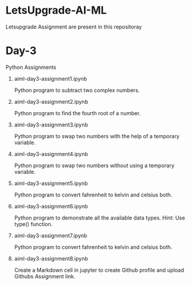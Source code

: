 # LetsUpgrade-AI-ML
Letsupgrade Assignment are present in this repositoray 

Day-3
======
Python Assignments

1) aiml-day3-assignment1.ipynb

   Python program to subtract two complex numbers.
   
2) aiml-day3-assignment2.ipynb

   Python program to find the fourth root of a number.
   
3) aiml-day3-assignment3.ipynb

   Python program to swap two numbers with the help of a temporary variable.
   
4) aiml-day3-assignment4.ipynb

   Python program to swap two numbers without using a temporary variable.
   
5) aiml-day3-assignment5.ipynb

   Python program to convert fahrenheit to kelvin and celsius both. 
   
6) aiml-day3-assignment6.ipynb

   Python program to demonstrate all the available data types. Hint: Use type() function. 
   
7) aiml-day3-assignment7.ipynb

   Python program to convert fahrenheit to kelvin and celsius both. 
   
8) aiml-day3-assignment8.ipynb

   Create a Markdown cell in jupyter to create Github profile and upload Githubs Assignment link. 
